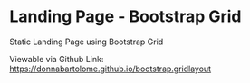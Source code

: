# Landing Page - Bootstrap Grid
Static Landing Page using Bootstrap Grid

Viewable via Github Link: https://donnabartolome.github.io/bootstrap.gridlayout
